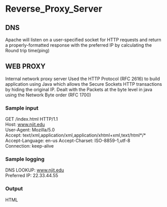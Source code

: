 # Reverse_Proxy_Server
## DNS
  Apache will listen on a user-specified socket for HTTP requests and return a properly-formatted response with the preferred IP by calculating the Round trip time(ping)
## WEB PROXY

 Internal network proxy server
 Used the HTTP Protocol (RFC 2616) to build application using Java which allows the Secure Sockets HTTP transactions by hiding the original IP.
 Dealt with the Packets at the byte level in java using the Network Byte order (RFC 1700)
 
### Sample input 
GET /index.html HTTP/1.1<br>
Host: www.njit.edu<br>
User-Agent: Mozilla/5.0<br>
Accept: text/xml,application/xml,application/xhtml+xml,text/html*/*<br>
Accept-Language: en-us Accept-Charset: ISO-8859-1,utf-8<br>
Connection: keep-alive 


### Sample logging

DNS LOOKUP: www.njit.edu<br>
Preferred IP: 22.33.44.55

### Output
  HTML
